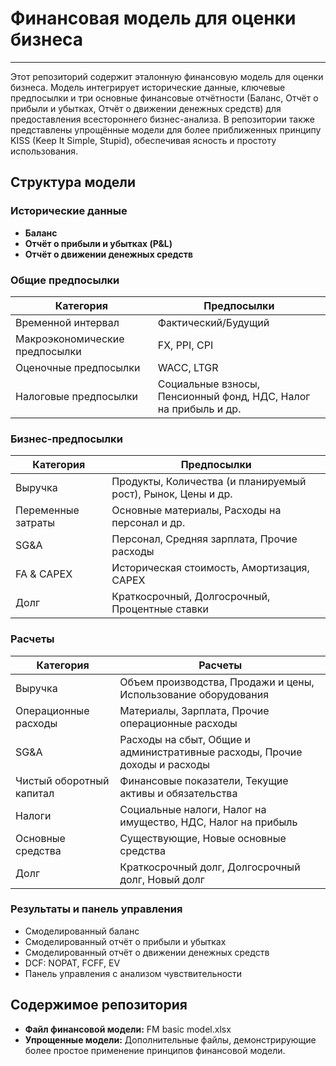 


# Финансовая модель для оценки бизнеса
---
Этот репозиторий содержит эталонную финансовую модель для оценки бизнеса. Модель интегрирует исторические данные, ключевые предпосылки и три основные финансовые отчётности (Баланс, Отчёт о прибыли и убытках, Отчёт о движении денежных средств) для предоставления всестороннего бизнес-анализа.  В репозитории также представлены упрощённые модели для более приближенных принципу KISS (Keep It Simple, Stupid), обеспечивая ясность и простоту использования.

## Структура модели

### Исторические данные
- **Баланс**
- **Отчёт о прибыли и убытках (P&L)**
- **Отчёт о движении денежных средств**

### Общие предпосылки

| Категория | Предпосылки |
|-----------|-------------|
| Временной интервал | Фактический/Будущий |
| Макроэкономические предпосылки | FX, PPI, CPI |
| Оценочные предпосылки | WACC, LTGR |
| Налоговые предпосылки | Социальные взносы, Пенсионный фонд, НДС, Налог на прибыль и др. |

### Бизнес-предпосылки

| Категория | Предпосылки |
|-----------|-------------|
| Выручка | Продукты, Количества (и планируемый рост), Рынок, Цены и др. |
| Переменные затраты | Основные материалы, Расходы на персонал и др. |
| SG&A | Персонал, Средняя зарплата, Прочие расходы |
| FA & CAPEX | Историческая стоимость, Амортизация, CAPEX |
| Долг | Краткосрочный, Долгосрочный, Процентные ставки |

### Расчеты

| Категория | Расчеты |
|-----------|---------|
| Выручка | Объем производства, Продажи и цены, Использование оборудования |
| Операционные расходы | Материалы, Зарплата, Прочие операционные расходы |
| SG&A | Расходы на сбыт, Общие и административные расходы, Прочие доходы и расходы |
| Чистый оборотный капитал | Финансовые показатели, Текущие активы и обязательства |
| Налоги | Социальные налоги, Налог на имущество, НДС, Налог на прибыль |
| Основные средства | Существующие, Новые основные средства |
| Долг | Краткосрочный долг, Долгосрочный долг, Новый долг |

### Результаты и панель управления

- Смоделированный баланс
- Смоделированный отчёт о прибыли и убытках
- Смоделированный отчёт о движении денежных средств
- DCF: NOPAT, FCFF, EV
- Панель управления с анализом чувствительности

## Содержимое репозитория

- **Файл финансовой модели:** FM basic model.xlsx
- **Упрощенные модели:** Дополнительные файлы, демонстрирующие более простое применение принципов финансовой модели.

